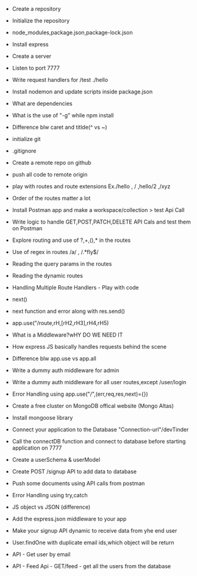 - Create a repository
- Initialize the repository
- node_modules,package.json,package-lock.json
- Install express
- Create a server
- Listen to port 7777
- Write request handlers for /test ./hello
- Install nodemon and update scripts inside package.json
- What are dependencies
- What is the use of "-g" while npm install
- Difference blw caret and titlde(^ vs ~)

- initialize git
- .gitignore
- Create a remote repo on github
- push all code to remote origin
- play with routes and route extensions Ex./hello , / ,hello/2 ,/xyz
- Order of the routes matter a lot
- Install Postman app and make a workspace/collection > test Api Call
- Write logic to handle GET,POST,PATCH,DELETE API Cals and test them on Postman
- Explore routing and use of ?,+,(),\* in the routes
- Use of regex in routes /a/ , /.\*fly$/
- Reading the query params in the routes
- Reading the dynamic routes

- Handling Multiple Route Handlers - Play with code
- next()
- next function and error along with res.send()
- app.use("/route,rH,[rH2,rH3],rH4,rH5)
- What is a Middleware?wHY DO WE NEED IT
- How express JS basically handles requests behind the scene
- Difference blw app.use vs app.all
- Write a dummy auth middleware for admin
- Write a dummy auth middleware for all user routes,except /user/login
- Error Handling using app.use("/",(err,req,res,next)={})

- Create a free cluster on MongoDB offical website (Mongo Altas)
- Install mongoose library
- Connect your application to the Database "Connection-url"/devTinder
- Call the connectDB function and connect to database before starting application on 7777
- Create a userSchema & userModel
- Create POST /signup API to add data to database
- Push some documents using API calls from postman
- Error Handling using try,catch

- JS object vs JSON (difference)
- Add the express.json middleware to your app
- Make your signup API dynamic to receive data from yhe end user
- User.findOne with duplicate email ids,which object will be return
- API - Get user by email
- API - Feed Api - GET/feed - get all the users from the database
